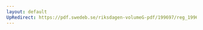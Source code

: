 ```yaml
---
layout: default
UpRedirect: https://pdf.swedeb.se/riksdagen-volumeG-pdf/199697/reg_199697/reg_199697_0343.pdf
---
```

